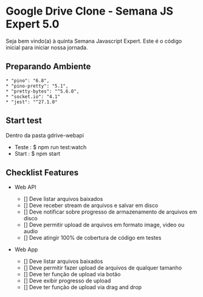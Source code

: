 # Google Drive Clone - Semana JS Expert 5.0

Seja bem vindo(a) à quinta Semana Javascript Expert. Este é o código inicial para iniciar nossa jornada.

## Preparando Ambiente

    * "pino": "6.8",
    * "pino-pretty": "5.1",
    * "pretty-bytes": "^5.6.0",
    * "socket.io": "4.1"
    * "jest": "^27.1.0"
    
## Start test
   
   Dentro da pasta gdrive-webapi
   * Teste :
      $ npm run test:watch
   * Start :
      $ npm start

## Checklist Features

- Web API
    - [] Deve listar arquivos baixados
    - [] Deve receber stream de arquivos e salvar em disco 
    - [] Deve notificar sobre progresso de armazenamento de arquivos em disco 
    - [] Deve permitir upload de arquivos em formato image, video ou audio
    - [] Deve atingir 100% de cobertura de código em testes

- Web App 
    - [] Deve listar arquivos baixados
    - [] Deve permitir fazer upload de arquivos de qualquer tamanho
    - [] Deve ter função de upload via botão
    - [] Deve exibir progresso de upload 
    - [] Deve ter função de upload via drag and drop


